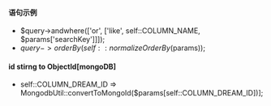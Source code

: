 #### 语句示例
* $query->andwhere(['or', ['like', self::COLUMN_NAME, $params['searchKey']]]);
* $query->orderBy(self::normalizeOrderBy($params));
#### id stirng to ObjectId[mongoDB]
* self::COLUMN_DREAM_ID => MongodbUtil::convertToMongoId($params[self::COLUMN_DREAM_ID])];